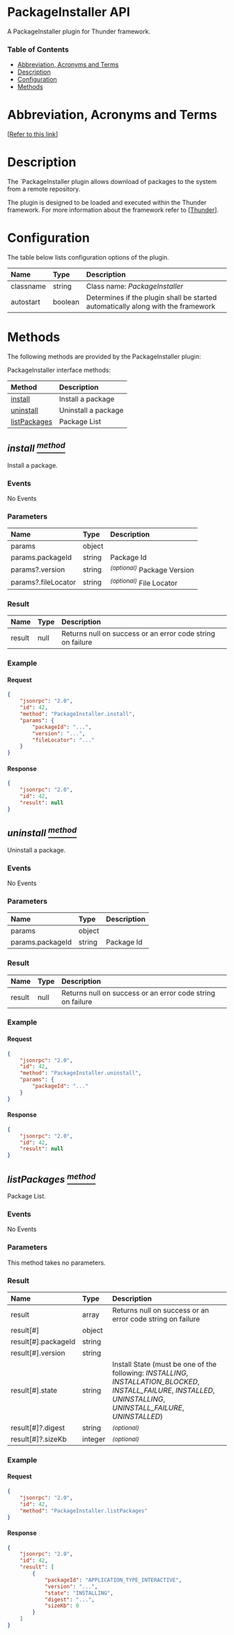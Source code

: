 <!-- Generated automatically, DO NOT EDIT! -->
<a name="head.PackageInstaller_API"></a>
# PackageInstaller API

A PackageInstaller plugin for Thunder framework.

### Table of Contents

- [Abbreviation, Acronyms and Terms](#head.Abbreviation,_Acronyms_and_Terms)
- [Description](#head.Description)
- [Configuration](#head.Configuration)
- [Methods](#head.Methods)

<a name="head.Abbreviation,_Acronyms_and_Terms"></a>
# Abbreviation, Acronyms and Terms

[[Refer to this link](overview/aat.md)]

<a name="head.Description"></a>
# Description

The `PackageInstaller plugin allows download of packages to the system from a remote repository.

The plugin is designed to be loaded and executed within the Thunder framework. For more information about the framework refer to [[Thunder](#ref.Thunder)].

<a name="head.Configuration"></a>
# Configuration

The table below lists configuration options of the plugin.

| Name | Type | Description |
| :-------- | :-------- | :-------- |
| classname | string | Class name: *PackageInstaller* |
| autostart | boolean | Determines if the plugin shall be started automatically along with the framework |

<a name="head.Methods"></a>
# Methods

The following methods are provided by the PackageInstaller plugin:

PackageInstaller interface methods:

| Method | Description |
| :-------- | :-------- |
| [install](#method.install) | Install a package |
| [uninstall](#method.uninstall) | Uninstall a package |
| [listPackages](#method.listPackages) | Package List |


<a name="method.install"></a>
## *install [<sup>method</sup>](#head.Methods)*

Install a package.

### Events

No Events

### Parameters

| Name | Type | Description |
| :-------- | :-------- | :-------- |
| params | object |  |
| params.packageId | string | Package Id |
| params?.version | string | <sup>*(optional)*</sup> Package Version |
| params?.fileLocator | string | <sup>*(optional)*</sup> File Locator |

### Result

| Name | Type | Description |
| :-------- | :-------- | :-------- |
| result | null | Returns null on success or an error code string on failure |

### Example

#### Request

```json
{
    "jsonrpc": "2.0",
    "id": 42,
    "method": "PackageInstaller.install",
    "params": {
        "packageId": "...",
        "version": "...",
        "fileLocator": "..."
    }
}
```

#### Response

```json
{
    "jsonrpc": "2.0",
    "id": 42,
    "result": null
}
```

<a name="method.uninstall"></a>
## *uninstall [<sup>method</sup>](#head.Methods)*

Uninstall a package.

### Events

No Events

### Parameters

| Name | Type | Description |
| :-------- | :-------- | :-------- |
| params | object |  |
| params.packageId | string | Package Id |

### Result

| Name | Type | Description |
| :-------- | :-------- | :-------- |
| result | null | Returns null on success or an error code string on failure |

### Example

#### Request

```json
{
    "jsonrpc": "2.0",
    "id": 42,
    "method": "PackageInstaller.uninstall",
    "params": {
        "packageId": "..."
    }
}
```

#### Response

```json
{
    "jsonrpc": "2.0",
    "id": 42,
    "result": null
}
```

<a name="method.listPackages"></a>
## *listPackages [<sup>method</sup>](#head.Methods)*

Package List.

### Events

No Events

### Parameters

This method takes no parameters.

### Result

| Name | Type | Description |
| :-------- | :-------- | :-------- |
| result | array | Returns null on success or an error code string on failure |
| result[#] | object |  |
| result[#].packageId | string |  |
| result[#].version | string |  |
| result[#].state | string | Install State (must be one of the following: *INSTALLING*, *INSTALLATION_BLOCKED*, *INSTALL_FAILURE*, *INSTALLED*, *UNINSTALLING*, *UNINSTALL_FAILURE*, *UNINSTALLED*) |
| result[#]?.digest | string | <sup>*(optional)*</sup>  |
| result[#]?.sizeKb | integer | <sup>*(optional)*</sup>  |

### Example

#### Request

```json
{
    "jsonrpc": "2.0",
    "id": 42,
    "method": "PackageInstaller.listPackages"
}
```

#### Response

```json
{
    "jsonrpc": "2.0",
    "id": 42,
    "result": [
        {
            "packageId": "APPLICATION_TYPE_INTERACTIVE",
            "version": "...",
            "state": "INSTALLING",
            "digest": "...",
            "sizeKb": 0
        }
    ]
}
```

